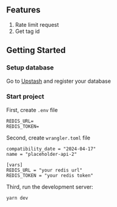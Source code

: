 ## Features

1. Rate limit request
2. Get tag id

## Getting Started

### Setup database

Go to [Upstash](https://console.upstash.com) and register your database

### Start project

First, create `.env` file

```
REDIS_URL=
REDIS_TOKEN=
```

Second, create `wrangler.toml` file

```
compatibility_date = "2024-04-17"
name = "placeholder-api-2"

[vars]
REDIS_URL = "your redis url"
REDIS_TOKEN = "your redis token"
```

Third, run the development server:

```bash
yarn dev
```